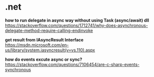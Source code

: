 # .net

**how to run delegate in async way without using Task (async/await) dll**  
https://stackoverflow.com/questions/1712741/why-does-asynchronous-delegate-method-require-calling-endinvoke  

**get result from IAsyncResult Interface**  
https://msdn.microsoft.com/en-us/library/system.iasyncresult(v=vs.110).aspx  

**how do events excute async or sync?**  
https://stackoverflow.com/questions/7106454/are-c-sharp-events-synchronous  






